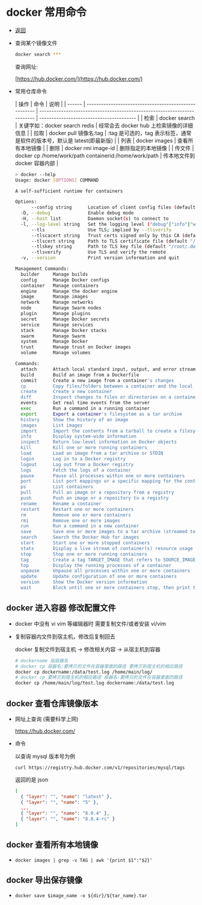 # docker 常用命令

- [返回](./README.md)

- 查询某个镜像文件

  ```sh
  docker search ***
  ```

  查询网址:

  [https://hub.docker.com/](https://hub.docker.com/)

- 常用仓库命令

  | 操作   | 命令                                                  | 说明                                                                     |
  | ------ | ----------------------------------------------------- | ------------------------------------------------------------------------ | ---------------------------------------- |
  | 检索   | docker search                                         | 关键字如：docker search redis                                            | 经常会去 docker hub 上检索镜像的详细信息 |
  | 拉取   | docker pull 镜像名:tag                                | :tag 是可选的，tag 表示标签，通常是软件的版本号，默认是 latest(即最新版) |
  | 列表   | docker images                                         | 查看所有本地镜像                                                         |
  | 删除   | docker rmi image-id                                   | 删除指定的本地镜像                                                       |
  | 传文件 | docker cp /home/work/path containerid:/home/work/path | 传本地文件到 docker 容器内部                                             |

  ```sh
  > docker --help
  Usage: docker [OPTIONS] COMMAND

  A self-sufficient runtime for containers

  Options:
        --config string      Location of client config files (default "/root/.docker")
    -D, --debug              Enable debug mode
    -H, --host list          Daemon socket(s) to connect to
    -l, --log-level string   Set the logging level ("debug"|"info"|"warn"|"error"|"fatal") (default "info")
        --tls                Use TLS; implied by --tlsverify
        --tlscacert string   Trust certs signed only by this CA (default "/root/.docker/ca.pem")
        --tlscert string     Path to TLS certificate file (default "/root/.docker/cert.pem")
        --tlskey string      Path to TLS key file (default "/root/.docker/key.pem")
        --tlsverify          Use TLS and verify the remote
    -v, --version            Print version information and quit

  Management Commands:
    builder     Manage builds
    config      Manage Docker configs
    container   Manage containers
    engine      Manage the docker engine
    image       Manage images
    network     Manage networks
    node        Manage Swarm nodes
    plugin      Manage plugins
    secret      Manage Docker secrets
    service     Manage services
    stack       Manage Docker stacks
    swarm       Manage Swarm
    system      Manage Docker
    trust       Manage trust on Docker images
    volume      Manage volumes

  Commands:
    attach      Attach local standard input, output, and error streams to a running container
    build       Build an image from a Dockerfile
    commit      Create a new image from a container's changes
    cp          Copy files/folders between a container and the local filesystem
    create      Create a new container
    diff        Inspect changes to files or directories on a container's filesystem
    events      Get real time events from the server
    exec        Run a command in a running container
    export      Export a container's filesystem as a tar archive
    history     Show the history of an image
    images      List images
    import      Import the contents from a tarball to create a filesystem image
    info        Display system-wide information
    inspect     Return low-level information on Docker objects
    kill        Kill one or more running containers
    load        Load an image from a tar archive or STDIN
    login       Log in to a Docker registry
    logout      Log out from a Docker registry
    logs        Fetch the logs of a container
    pause       Pause all processes within one or more containers
    port        List port mappings or a specific mapping for the container
    ps          List containers
    pull        Pull an image or a repository from a registry
    push        Push an image or a repository to a registry
    rename      Rename a container
    restart     Restart one or more containers
    rm          Remove one or more containers
    rmi         Remove one or more images
    run         Run a command in a new container
    save        Save one or more images to a tar archive (streamed to STDOUT by default)
    search      Search the Docker Hub for images
    start       Start one or more stopped containers
    stats       Display a live stream of container(s) resource usage statistics
    stop        Stop one or more running containers
    tag         Create a tag TARGET_IMAGE that refers to SOURCE_IMAGE
    top         Display the running processes of a container
    unpause     Unpause all processes within one or more containers
    update      Update configuration of one or more containers
    version     Show the Docker version information
    wait        Block until one or more containers stop, then print their exit codes
  ```

## docker 进入容器 修改配置文件

- docker 中没有 vi vim 等编辑器时 需要复制文件/或者安装 vi/vim

- 复制容器内文件到宿主机，修改后复制回去

  docker 复制文件到宿主机 -> 修改相关内容 -> 从宿主机到容器

  ```sh
  # dockername 指容器名
  # docker cp 容器名:要拷贝的文件在容器里面的路径 要拷贝到宿主机的相应路径
  docker cp dockername:/data/test.log /home/main/log/
  # docker cp 要拷贝到宿主机的相应路径 容器名:要拷贝的文件在容器里面的路径
  docker cp /home/main/log/test.log dockername:/data/test.log
  ```

## docker 查看仓库镜像版本

- 网址上查询 (需要科学上网)

  <https://hub.docker.com/>

- 命令

  以查询 mysql 版本号为例

  `curl https://registry.hub.docker.com/v1/repositories/mysql/tags`

  返回的是 json

  ```json
  [
    { "layer": "", "name": "latest" },
    { "layer": "", "name": "5" },
    ...
    { "layer": "", "name": "8.0.4" },
    { "layer": "", "name": "8.0.4-rc" }
  ]
  ```

## docker 查看所有本地镜像

- `docker images | grep -v TAG | awk '{print $1":"$2}'`

## docker 导出保存镜像

- `docker save $image_name -o ${dir}/${tar_name}.tar`